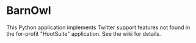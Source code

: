 # BarnOwl
This Python application implements Twitter support features not found in the for-profit "HootSuite" application.  See the wiki for details.
